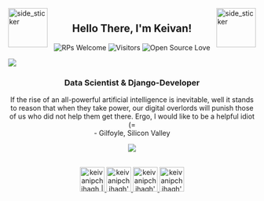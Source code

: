 <img align="left" width=80px height=80px alt="side_sticker" src="https://media.giphy.com/media/TEnXkcsHrP4YedChhA/giphy.gif" />
<img align="right" width=80px height=80px alt="side_sticker" src="https://media.giphy.com/media/TEnXkcsHrP4YedChhA/giphy.gif" />

<h2 align="center">Hello There, I'm Keivan!</h2>

<div align="center">

![RPs Welcome](https://img.shields.io/badge/PRs-welcome-brightgreen.svg?style=flat&logo=github)
![Visitors](https://visitor-badge.glitch.me/badge?page_id=keivanipchihagh.visitor-badge)
![Open Source Love](https://badges.frapsoft.com/os/v2/open-source.svg?v=103)

</div>


![](https://github.com/keivanipchihagh/keivanipchihagh/blob/main/header.png)

<h3 align="center">Data Scientist & Django-Developer</h3>
<p align="center">If the rise of an all-powerful artificial intelligence is inevitable, well it stands to reason that when they take power, our digital overlords will punish those of us who did not help them get there. Ergo, I would like to be a helpful idiot (=
<br/>- Gilfoyle, Silicon Valley</p>

<p align="center">  
  <img alig src="https://github-profile-trophy.vercel.app/?username=keivanipchihagh&row=1&margin-w=10&no-bg=true" />
</p>

<p align="center">
<br/>
<a href="https://twitter.com/keivanipchihagh">
  <img alt="keivanipchihagh | Twitter" width="50px" src="https://user-images.githubusercontent.com/43545812/144034996-602b144a-16e1-41cc-99e7-c6040b20dcaf.png"/>
<a href="https://www.linkedin.com/in/keivanipchihagh">
  <img alt="keivanipchihagh's LinkdeIN" width="50px" src="https://user-images.githubusercontent.com/43545812/144035037-0f415fc7-9f96-4517-a370-ccc6e78a714b.png" />
<a href="https://www.instagram.com/keivanipchihagh">
  <img alt="keivanipchihagh's Instagram" width="50px" src="https://user-images.githubusercontent.com/43545812/144035088-0dfb165f-8fe0-4d13-896c-876c29d2b128.png" />
<a href="https://open.spotify.com/user/k1_ipchi?si=d227308802a84e1c">
  <img alt="keivanipchihagh's Spotify" width="50px" src="https://user-images.githubusercontent.com/43545812/144035120-1ad5169b-91c7-4078-bef9-6a82c733f373.png" />
</p>
